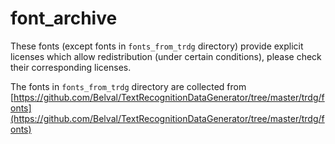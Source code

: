# font_archive
These fonts (except fonts in `fonts_from_trdg` directory) provide explicit licenses which allow redistribution (under certain conditions), please check their corresponding licenses.

The fonts in `fonts_from_trdg` directory are collected from [https://github.com/Belval/TextRecognitionDataGenerator/tree/master/trdg/fonts](https://github.com/Belval/TextRecognitionDataGenerator/tree/master/trdg/fonts)

